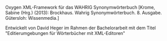 Oxygen XML-Framework für das WAHRIG Synonymwörterbuch [Krome, Sabine (Hrg.) (2013): Brockhaus. Wahrig Synonymwörterbuch. 8. Ausgabe. Gütersloh: Wissenmedia.]

Entwickelt von David Heger im Rahmen der Bachelorarbeit mit dem Titel "Editierumgebungen für Wörterbücher mit XML-Editoren"
